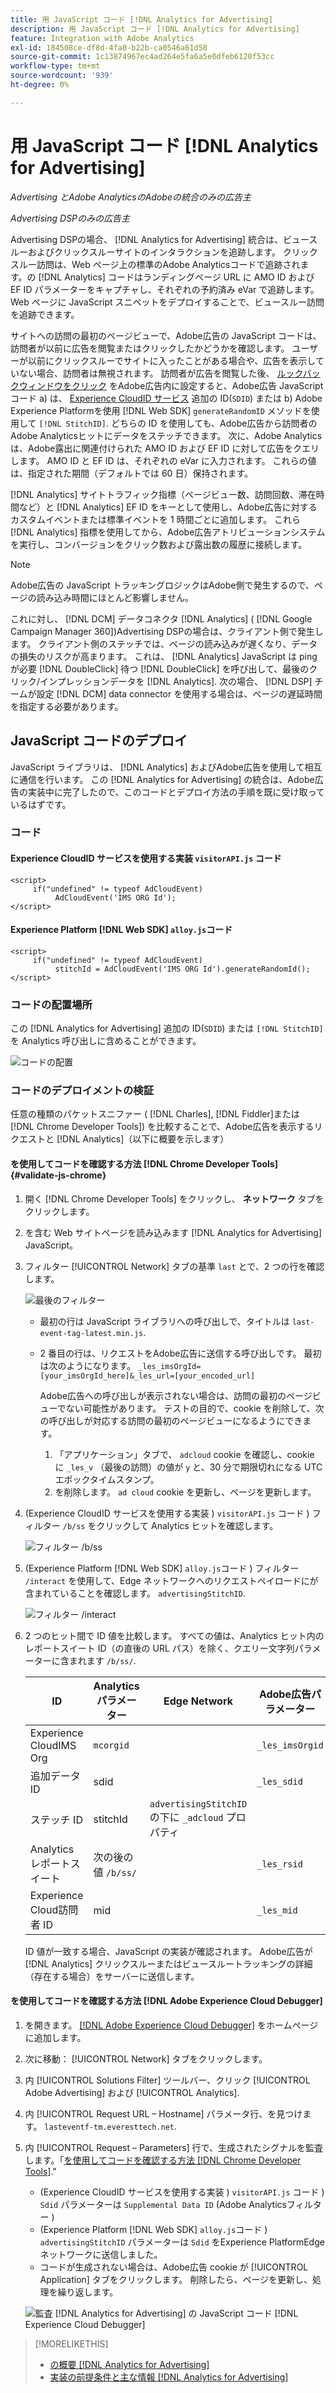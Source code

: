```yaml
---
title: 用 JavaScript コード [!DNL Analytics for Advertising]
description: 用 JavaScript コード [!DNL Analytics for Advertising]
feature: Integration with Adobe Analytics
exl-id: 184508ce-df8d-4fa0-b22b-ca0546a61d58
source-git-commit: 1c13874967ec4ad264e5fa6a5e0dfeb6120f53cc
workflow-type: tm+mt
source-wordcount: '939'
ht-degree: 0%

---
```


# 用 JavaScript コード [!DNL Analytics for Advertising]

*Advertising とAdobe AnalyticsのAdobeの統合のみの広告主*

*Advertising DSPのみの広告主*

Advertising DSPの場合、 [!DNL Analytics for Advertising] 統合は、ビュースルーおよびクリックスルーサイトのインタラクションを追跡します。 クリックスルー訪問は、Web ページ上の標準のAdobe Analyticsコードで追跡されます。の [!DNL Analytics] コードはランディングページ URL に AMO ID および EF ID パラメーターをキャプチャし、それぞれの予約済み eVar で追跡します。 Web ページに JavaScript スニペットをデプロイすることで、ビュースルー訪問を追跡できます。

サイトへの訪問の最初のページビューで、Adobe広告の JavaScript コードは、訪問者が以前に広告を閲覧またはクリックしたかどうかを確認します。 ユーザーが以前にクリックスルーでサイトに入ったことがある場合や、広告を表示していない場合、訪問者は無視されます。 訪問者が広告を閲覧した後、 [ルックバックウィンドウをクリック](/help/integrations/analytics/prerequisites.md#lookback-a4adc) をAdobe広告内に設定すると、Adobe広告 JavaScript コード a) は、 [Experience CloudID サービス](https://experienceleague.adobe.com/docs/id-service/using/home.html) 追加の ID(`SDID`) または b) Adobe Experience Platformを使用 [!DNL Web SDK] `generateRandomID` メソッドを使用して `[!DNL StitchID]`. どちらの ID を使用しても、Adobe広告から訪問者のAdobe Analyticsヒットにデータをステッチできます。 次に、Adobe Analyticsは、Adobe露出に関連付けられた AMO ID および EF ID に対して広告をクエリします。 AMO ID と EF ID は、それぞれの eVar に入力されます。 これらの値は、指定された期間（デフォルトでは 60 日）保持されます。

[!DNL Analytics] サイトトラフィック指標（ページビュー数、訪問回数、滞在時間など）と [!DNL Analytics] EF ID をキーとして使用し、Adobe広告に対するカスタムイベントまたは標準イベントを 1 時間ごとに追加します。 これら [!DNL Analytics] 指標を使用してから、Adobe広告アトリビューションシステムを実行し、コンバージョンをクリック数および露出数の履歴に接続します。

>[!NOTE]
>
>Adobe広告の JavaScript トラッキングロジックはAdobe側で発生するので、ページの読み込み時間にほとんど影響しません。
>
>これに対し、 [!DNL DCM] データコネクタ [!DNL Analytics] ( [!DNL Google Campaign Manager 360])Advertising DSPの場合は、クライアント側で発生します。 クライアント側のステッチでは、ページの読み込みが遅くなり、データの損失のリスクが高まります。 これは、 [!DNL Analytics] JavaScript は ping が必要 [!DNL DoubleClick] 待つ [!DNL DoubleClick] を呼び出して、最後のクリック/インプレッションデータを [!DNL Analytics]. 次の場合、 [!DNL DSP] チームが設定 [!DNL DCM] data connector を使用する場合は、ページの遅延時間を指定する必要があります。

## JavaScript コードのデプロイ

JavaScript ライブラリは、 [!DNL Analytics] およびAdobe広告を使用して相互に通信を行います。 この [!DNL Analytics for Advertising] の統合は、Adobe広告の実装中に完了したので、このコードとデプロイ方法の手順を既に受け取っているはずです。

### コード

#### Experience CloudID サービスを使用する実装 `visitorAPI.js` コード

```
<script>
     if("undefined" != typeof AdCloudEvent) 
          AdCloudEvent('IMS ORG Id');
</script>
```

#### Experience Platform [!DNL Web SDK] `alloy.js`コード

```
<script>
     if("undefined" != typeof AdCloudEvent) 
          stitchId = AdCloudEvent('IMS ORG Id').generateRandomId();
</script>
```

### コードの配置場所

この [!DNL Analytics for Advertising] 追加の ID(`SDID`) または `[!DNL StitchID]` を Analytics 呼び出しに含めることができます。

![コードの配置](/help/integrations/assets/a4adc-code-placement.png)

### コードのデプロイメントの検証

任意の種類のパケットスニファー ( [!DNL Charles], [!DNL Fiddler]または [!DNL Chrome Developer Tools]) を比較することで、Adobe広告を表示するリクエストと [!DNL Analytics]（以下に概要を示します）

#### を使用してコードを確認する方法 [!DNL Chrome Developer Tools] {#validate-js-chrome}

1. 開く [!DNL Chrome Developer Tools] をクリックし、 **ネットワーク** タブをクリックします。

1. を含む Web サイトページを読み込みます [!DNL Analytics for Advertising] JavaScript。

1. フィルター [!UICONTROL Network] タブの基準 `last` とで、2 つの行を確認します。

   ![最後のフィルター](/help/integrations/assets/a4adc-code-validation-filter-last.png)

   * 最初の行は JavaScript ライブラリへの呼び出しで、タイトルは `last-event-tag-latest.min.js`.
   * 2 番目の行は、リクエストをAdobe広告に送信する呼び出しです。 最初は次のようになります。 `_les_imsOrgId=[your_imsOrgId_here]&_les_url=[your_encoded_url]`

      Adobe広告への呼び出しが表示されない場合は、訪問の最初のページビューでない可能性があります。 テストの目的で、cookie を削除して、次の呼び出しが対応する訪問の最初のページビューになるようにできます。

      1. 「アプリケーション」タブで、 `adcloud` cookie を確認し、cookie に `_les_v` （最後の訪問）の値が `y` と、30 分で期限切れになる UTC エポックタイムスタンプ。
      1. を削除します。 `ad cloud` cookie を更新し、ページを更新します。

1. (Experience CloudID サービスを使用する実装 ) `visitorAPI.js` コード ) フィルター `/b/ss` をクリックして Analytics ヒットを確認します。

   ![フィルター `/b/ss`](/help/integrations/assets/a4adc-code-validation-filter-bss.png)

1. (Experience Platform [!DNL Web SDK] `alloy.js`コード ) フィルター `/interact` を使用して、Edge ネットワークへのリクエストペイロードにが含まれていることを確認します。 `advertisingStitchID`.

   ![フィルター `/interact`](/help/integrations/assets/a4adc-code-validation-filter-interact.png)

1. 2 つのヒット間で ID 値を比較します。 すべての値は、Analytics ヒット内のレポートスイート ID（の直後の URL パス）を除く、クエリー文字列パラメーターに含まれます `/b/ss/`.

   | ID | Analytics パラメーター | Edge Network | Adobe広告パラメーター |
   | --- | --- | --- | --- |
   | Experience CloudIMS Org | `mcorgid` |  | `_les_imsOrgid` |
   | 追加データ ID | sdid |  | `_les_sdid` |
   | ステッチ ID | stitchId | `advertisingStitchID` の下に `_adcloud` プロパティ |  |
   | Analytics レポートスイート | 次の後の値 `/b/ss/` |  | `_les_rsid` |
   | Experience Cloud訪問者 ID | mid |  | `_les_mid` |

   ID 値が一致する場合、JavaScript の実装が確認されます。 Adobe広告が [!DNL Analytics] クリックスルーまたはビュースルートラッキングの詳細（存在する場合）をサーバーに送信します。

#### を使用してコードを確認する方法 [!DNL Adobe Experience Cloud Debugger]

1. を開きます。 [[!DNL Adobe Experience Cloud Debugger]](https://experienceleague.adobe.com/docs/debugger/using-v2/summary.html) をホームページに追加します。
1. 次に移動： [!UICONTROL Network] タブをクリックします。
1. 内 [!UICONTROL Solutions Filter] ツールバー、クリック [!UICONTROL Adobe Advertising] および [!UICONTROL Analytics].
1. 内 [!UICONTROL Request URL – Hostname] パラメータ行、を見つけます。 `lasteventf-tm.everesttech.net`.
1. 内 [!UICONTROL Request – Parameters] 行で、生成されたシグナルを監査します。「[を使用してコードを確認する方法 [!DNL Chrome Developer Tools]](#validate-js-chrome).&quot;
   * (Experience CloudID サービスを使用する実装 ) `visitorAPI.js` コード ) `Sdid` パラメーターは `Supplemental Data ID` (Adobe Analyticsフィルター )
   * (Experience Platform [!DNL Web SDK] `alloy.js`コード ) `advertisingStitchID` パラメーターは `Sdid` をExperience PlatformEdge ネットワークに送信しました。
   * コードが生成されない場合は、Adobe広告 cookie が [!UICONTROL Application] タブをクリックします。 削除したら、ページを更新し、処理を繰り返します。

   ![監査 [!DNL Analytics for Advertising] の JavaScript コード [!DNL Experience Cloud Debugger]](/help/integrations/assets/a4adc-js-audit-debugger.png)

>[!MORELIKETHIS]
>
>* [の概要 [!DNL Analytics for Advertising]](overview.md)
>* [実装の前提条件と主な情報 [!DNL Analytics for Advertising]](prerequisites.md)

